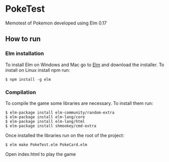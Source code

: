 # PokeTest

Memotest of Pokemon developed using Elm 0.17

## How to run
### Elm installation
To install Elm on Windows and Mac go to [Elm](http://elm-lang.org/install) and download the installer. 
To install on Linux install npm run:
```
$ npm install -g elm
```

### Compilation
To compile the game some libraries are necessary. To install them run:
```
$ elm-package install elm-community/random-extra 
$ elm-package install elm-lang/core
$ elm-package install elm-lang/html 
$ elm-package install shmookey/cmd-extra
```

Once installed the libraries run on the root of the project: 
```
$ elm make PokeTest.elm PokeCard.elm
```

Open index.html to play the game